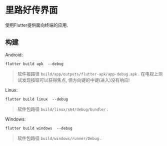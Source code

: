 # 里路好传界面

使用Flutter提供面向终端的应用.

## 构建

Android:

```
flutter build apk  --debug
```

> 软件报路径 `build/app/outputs/flutter-apk/app-debug.apk` . 在电视上测试发现按钮可以获得焦点, 但方向键的中键(进入)没有响应!

Linux:

```
flutter build linux  --debug
```

> 软件包路径 `build/linux/x64/debug/bundle/` .

Windows:

```
flutter build windows  --debug
```

> 软件包路径 `build/windows/runner/Debug` .
